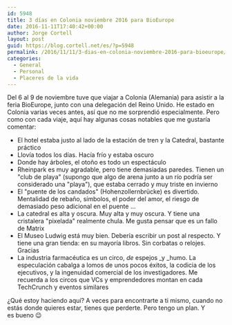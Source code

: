 ```yaml
---
id: 5948
title: 3 días en Colonia noviembre 2016 para BioEurope
date: 2016-11-11T17:40:42+00:00
author: Jorge Cortell
layout: post
guid: https://blog.cortell.net/es/?p=5948
permalink: /2016/11/11/3-dias-en-colonia-noviembre-2016-para-bioeurope/
categories:
  - General
  - Personal
  - Placeres de la vida
---
```

Del 6 al 9 de noviembre tuve que viajar a Colonia (Alemania) para asistir a la feria BioEurope, junto con una delegación del Reino Unido. He estado en Colonia varias veces antes, así que no me sorprendió especialmente. Pero como con cada viaje, aquí hay algunas cosas notables que me gustaría comentar:

  * El hotel estaba justo al lado de la estación de tren y la Catedral, bastante práctico
  * Llovía todos los días. Hacía frío y estaba oscuro
  * Donde hay árboles, el otoño es todo un espectáculo
  * Rheinpark es muy agradable, pero tiene demasiadas paredes. Tienen un "club de playa" (supongo que algo de arena junto a un río podría ser considerado una "playa"), que estaba cerrado y muy triste en invierno
  * El "puente de los candados" (Hohenzollernbrücke) es divertido. Mentalidad de rebaño, símbolos, el poder del amor, el riesgo de demasiado peso adicional en el puente ...
  * La catedral es alta y oscura. Muy alta y muy oscura. Y tiene una cristalera "pixelada" realmente chula. Me gusta pensar que es un fallo de Matrix
  * El Museo Ludwig está muy bien. Debería escribir un post al respecto. Y tiene una gran tienda: en su mayoría libros. Sin corbatas o relojes. Gracias
  * La industria farmacéutica es un circo, _de_ espejos _y _humo. La especulación cabalga a lomos de unos pocos éxitos, la codicia de los ejecutivos, y la ingenuidad comercial de los investigadores. Me recuerda a los circos que VCs y emprendedores montan en cada TechCrunch y eventos similares

¿Qué estoy haciendo aquí? A veces para encontrarte a ti mismo, cuando no estás donde quieres estar, tienes que perderte. Pero tengo un plan. Y es bueno 😉